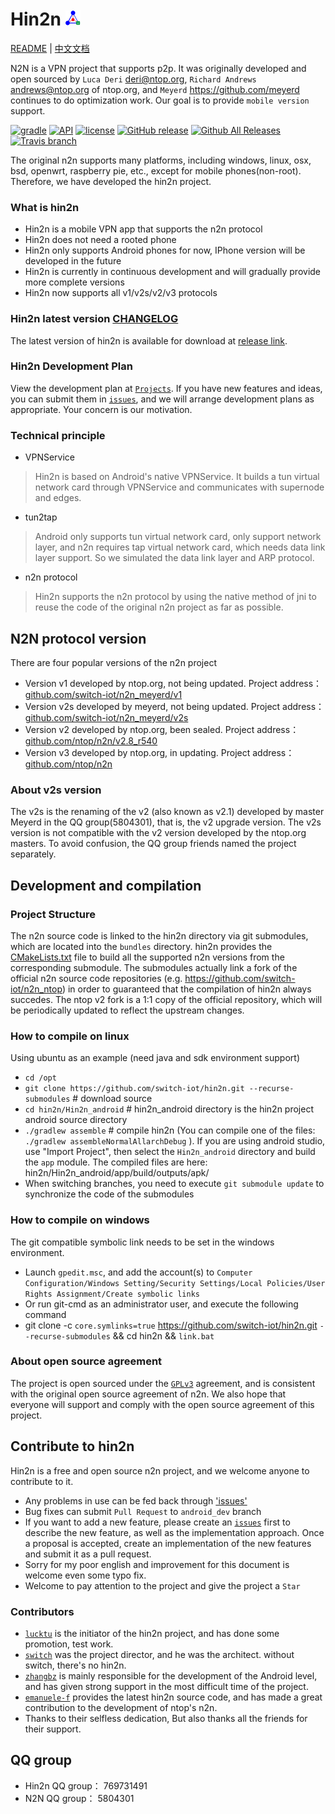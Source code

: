 # Hin2n <img height="24" src="doc/pic/logo.png">

[README](README.md) | [中文文档](README_zh.md)

N2N is a VPN project that supports p2p. It was originally developed and open sourced by `Luca Deri` <deri@ntop.org>, `Richard Andrews` <andrews@ntop.org> of ntop.org, and `Meyerd` <https://github.com/meyerd> continues to do optimization work. Our goal is to provide `mobile version` support.

[![gradle](https://img.shields.io/badge/gradle-2.14.1-green.svg?style=plastic)](https://docs.gradle.org/2.14.1/userguide/userguide.html)
[![API](https://img.shields.io/badge/API-15%2B-green.svg?style=plastic)](https://android-arsenal.com/api?level=15)
[![license](https://img.shields.io/github/license/switch-iot/hin2n.svg?style=plastic)](https://www.gnu.org/licenses/gpl-3.0)
[![GitHub release](https://img.shields.io/github/release/switch-iot/hin2n/all.svg?style=plastic)](https://github.com/switch-iot/hin2n/releases)
[![Github All Releases](https://img.shields.io/github/downloads/switch-iot/hin2n/total.svg?style=plastic)](https://github.com/switch-iot/hin2n/releases)
[![Travis branch](https://img.shields.io/travis/switch-iot/hin2n/dev_android.svg?style=plastic)](https://travis-ci.org/switch-iot/hin2n)

The original n2n supports many platforms, including windows, linux, osx, bsd, openwrt, raspberry pie, etc., except for mobile phones(non-root). Therefore, we have developed the hin2n project.

### What is hin2n
- Hin2n is a mobile VPN app that supports the n2n protocol
- Hin2n does not need a rooted phone
- Hin2n only supports Android phones for now, IPhone version will be developed in the future
- Hin2n is currently in continuous development and will gradually provide more complete versions
- Hin2n now supports all v1/v2s/v2/v3 protocols

### Hin2n latest version [CHANGELOG](Hin2n_android/CHANGELOG)
The latest version of hin2n is available for download at [release link](https://github.com/switch-iot/hin2n/releases).

### Hin2n Development Plan
View the development plan at [`Projects`](https://github.com/switch-iot/hin2n/projects).
If you have new features and ideas, you can submit them in [`issues`](https://github.com/switch-iot/hin2n/issues), and we will arrange development plans as appropriate. Your concern is our motivation.

### Technical principle
- VPNService
> Hin2n is based on Android's native VPNService. It builds a tun virtual network card through VPNService and communicates with supernode and edges.
- tun2tap
> Android only supports tun virtual network card, only support network layer, and n2n  requires tap virtual network card, which needs data link layer support. So we simulated the data link layer and ARP protocol.
- n2n protocol
> Hin2n supports the n2n protocol by using the native method of jni to reuse the code of the original n2n project as far as possible.

## N2N protocol version
There are four popular versions of the n2n project
- Version v1 developed by ntop.org, not being updated. Project address：[github.com/switch-iot/n2n_meyerd/v1](https://github.com/switch-iot/n2n_meyerd/tree/master/n2n_v1)
- Version v2s developed by meyerd, not being updated. Project address：[github.com/switch-iot/n2n_meyerd/v2s](https://github.com/switch-iot/n2n_meyerd/tree/master/n2n_v2)
- Version v2 developed by ntop.org, been sealed. Project address：[github.com/ntop/n2n/v2.8_r540](https://github.com/ntop/n2n/tree/2.8-stable)
- Version v3 developed by ntop.org, in updating. Project address：[github.com/ntop/n2n](https://github.com/ntop/n2n)

### About v2s version
The v2s is the renaming of the v2 (also known as v2.1) developed by master Meyerd in the QQ group(5804301), that is, the v2 upgrade version. The v2s version is not compatible with the v2 version developed by the ntop.org masters. To avoid confusion, the QQ group friends named the project separately.

## Development and compilation
### Project Structure
The n2n source code is linked to the hin2n directory via git submodules, which are located into the `bundles` directory. hin2n provides the [CMakeLists.txt](https://github.com/switch-iot/hin2n/blob/dev_android/Hin2n_android/app/CMakeLists.txt) file to build all the supported n2n versions from the corresponding submodule. The submodules actually link a fork of the official n2n source code repositories (e.g. https://github.com/switch-iot/n2n_ntop) in order to guaranteed that the compilation of hin2n always succedes. The ntop v2 fork is a 1:1 copy of the official repository, which will be periodically updated to reflect the upstream changes.

### How to compile on linux
Using ubuntu as an example (need java and sdk environment support)
- `cd /opt`
- `git clone https://github.com/switch-iot/hin2n.git --recurse-submodules` # download source
- `cd hin2n/Hin2n_android` # hin2n_android directory is the hin2n project android source directory
- `./gradlew assemble` # compile hin2n (You can compile one of the files: `./gradlew assembleNormalAllarchDebug` ). If you are using android studio, use "Import Project", then select the `Hin2n_android` directory and build the `app` module. The compiled files are here: hin2n/Hin2n_android/app/build/outputs/apk/
- When switching branches, you need to execute `git submodule update` to synchronize the code of the submodules

### How to compile on windows
The git compatible symbolic link needs to be set in the windows environment.
- Launch `gpedit.msc`, and add the account(s) to `Computer Configuration/Windows Setting/Security Settings/Local Policies/User Rights Assignment/Create symbolic links`
- Or run git-cmd as an administrator user, and execute the following command
- git clone -c `core.symlinks=true` https://github.com/switch-iot/hin2n.git `--recurse-submodules`  && cd hin2n && `link.bat`

### About open source agreement
The project is open sourced under the [`GPLv3`](LICENSE) agreement, and is consistent with the original open source agreement of n2n. We also hope that everyone will support and comply with the open source agreement of this project.

## Contribute to hin2n
Hin2n is a free and open source n2n project, and we welcome anyone to contribute to it.
- Any problems in use can be fed back through ['issues'](https://github.com/switch-iot/hin2n/issues)
- Bug fixes can submit `Pull Request` to `android_dev` branch
- If you want to add a new feature, please create an [`issues`](https://github.com/switch-iot/hin2n/issues) first to describe the new feature, as well as the implementation approach. Once a proposal is accepted, create an implementation of the new features and submit it as a pull request.
- Sorry for my poor english and improvement for this document is welcome even some typo fix.
- Welcome to pay attention to the project and give the project a `Star`

### Contributors
- [`lucktu`](https://github.com/lucktu) is the initiator of the hin2n project, and has done some promotion, test work.
- [`switch`](https://github.com/switch-iot) was the project director, and he was the architect. without switch, there's no hin2n.
- [`zhangbz`](https://github.com/zhangbz) is mainly responsible for the development of the Android level, and has given strong support in the most difficult time of the project.
- [`emanuele-f`](https://github.com/emanuele-f) provides the latest hin2n source code, and has made a great contribution to the development of ntop's n2n.
- Thanks to their selfless dedication, But also thanks all the friends for their support.

## QQ group
- Hin2n QQ group： 769731491
- N2N QQ group： 5804301

